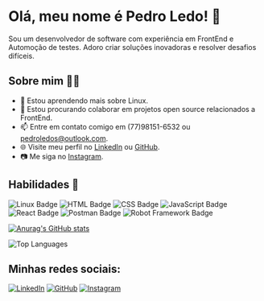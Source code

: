 # Olá, meu nome é Pedro Ledo! 👋

Sou um desenvolvedor de software com experiência em FrontEnd e Automoção de testes. Adoro criar soluções inovadoras e resolver desafios difíceis.

## Sobre mim 🙋‍♂️
- 🌱 Estou aprendendo mais sobre Linux.
- 👯 Estou procurando colaborar em projetos open source relacionados a FrontEnd.
- 📫 Entre em contato comigo em (77)98151-6532 ou pedroledos@outlook.com.
- 🌐 Visite meu perfil no [LinkedIn](https://www.linkedin.com/in/pedro-henrique-ledo-baba96272/) ou [GitHub](https://github.com/PedroHenriqueCairesLedo).
- 📷 Me siga no [Instagram](https://www.instagram.com/ppedroledo/).

## Habilidades 🚀
![Linux Badge](https://img.shields.io/badge/Linux-FCC624?style=for-the-badge&logo=linux&logoColor=white)
![HTML Badge](https://img.shields.io/badge/HTML5-E34F26?style=for-the-badge&logo=html5&logoColor=white)
![CSS Badge](https://img.shields.io/badge/CSS3-1572B6?style=for-the-badge&logo=css3&logoColor=white)
![JavaScript Badge](https://img.shields.io/badge/JavaScript-F7DF1E?style=for-the-badge&logo=javascript&logoColor=black)
![React Badge](https://img.shields.io/badge/React-61DAFB?style=for-the-badge&logo=react&logoColor=black)
![Postman Badge](https://img.shields.io/badge/Postman-FF6C37?style=for-the-badge&logo=postman&logoColor=white)
![Robot Framework Badge](https://img.shields.io/badge/Robot_Framework-008CBA?style=for-the-badge&logo=robotframework&logoColor=white)

[![Anurag's GitHub stats](https://github-readme-stats.vercel.app/api?username=PedroHenriqueCairesLedo&count_private=true&show_icons=true&theme=tokyonight)](https://github.com/anuraghazra/github-readme-stats)

![Top Languages](https://github-readme-stats.vercel.app/api/top-langs/?username=PedroHenriqueCairesLedo&theme=dark)







## Minhas redes sociais:
[![LinkedIn](https://img.shields.io/badge/-LinkedIn-blue?style=flat-square&logo=linkedin&logoColor=white&link=https://www.linkedin.com/in/pedro-henrique-ledo-baba96272/)](https://www.linkedin.com/in/pedro-henrique-ledo-baba96272/)
[![GitHub](https://img.shields.io/badge/-GitHub-181717?style=flat-square&logo=github&link=https://github.com/PedroHenriqueCairesLedo)](https://github.com/PedroHenriqueCairesLedo)
[![Instagram](https://img.shields.io/badge/-Instagram-E4405F?style=flat-square&logo=instagram&logoColor=white&link=https://www.instagram.com/ppedroledo/)](https://www.instagram.com/ppedroledo/)
